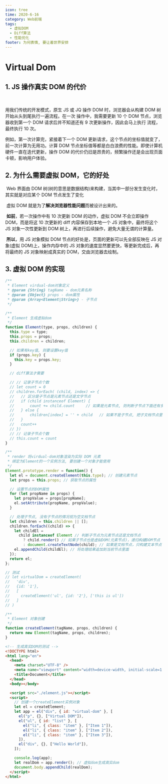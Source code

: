 ```yaml
---
icon: tree
time: 2020-6-16
category: Web前端
tags:
  - 虚拟DOM
  - Diff算法
  - 性能优化
footer: 为何表情, 要让着世界安排
---
```


# Virtual Dom

## 1. JS 操作真实 DOM 的代价

​

用我们传统的开发模式，原生 JS 或 JQ 操作 DOM 时，浏览器会从构建 DOM 树开始从头到尾执行一遍流程。在一次
操作中，我需要更新 10 个 DOM 节点，浏览器收到第一个 DOM 请求后并不知道还有 9 次更新操作，因此会马上执行
流程，最终执行 10 次。

例如，第一次计算完，紧接着下一个 DOM 更新请求，这个节点的坐标值就变了，前一次计算为无用功。计算 DOM 节点坐标值等都是白白浪费的性能。即使计算机硬件一直在迭代更新，操作 DOM 的代价仍旧是昂贵的，频繁操作还是会出现页面卡顿，影响用户体验。

## 2. 为什么需要虚拟 DOM，它的好处

​ Web 界面由 DOM 树(树的意思是数据结构)来构建，当其中一部分发生变化时，其实就是对应某个 DOM 节点发生了变化

​ 虚拟 DOM 就是为了**解决浏览器性能问题**而被设计出来的。

​ **如前**，若一次操作中有 10 次更新 DOM 的动作，虚拟 DOM 不会立即操作 DOM，而是将这 10 次更新的 diff 内容保存到本地一个 JS 对象中，最终将这个 JS 对象一次性更新到 DOM 树上，再进行后续操作，避免大量无谓的计算量。

​ **所以**，用 JS 对象模拟 DOM 节点的好处是，页面的更新可以先全部反映在 JS 对象(虚拟 DOM)上，操作内存中的 JS 对象的速度显然要更快，等更新完成后，再将最终的 JS 对象映射成真实的 DOM，交由浏览器去绘制。

## 3. 虚拟 DOM 的实现

```js
/**
 * Element virdual-dom对象定义
 * @param {String} tagName - dom元素名称
 * @param {Object} props - dom属性
 * @param {Array<Element|String>} - 子节点
 */

/**
 * Element 生成虚拟dom
 */
function Element(type, props, children) {
  this.type = type;
  this.props = props;
  this.children = children;

  // 如果有key值, 则要设置key值
  if (props.key) {
    this.key = props.key;
  }

  // diff算法才需要

  // // 记录子节点个数
  // let count = 0
  // children.forEach( (child, index) => {
  //   // 区分是子节点是元素节点还是文字节点
  //   if (child instanceof Element) {
  //       count += child.count     // 如果是元素节点, 则判断子节点下面还有多少个子节点
  //   } else {
  //       children[index] = '' + child   // 如果不是子节点, 把子文档节点里的文字记录到对应的children中, 等于重复赋值
  //   }
  //   count++
  // })
  // // 记录子节点个数
  // this.count = count
}

/**
 * render 将virdual-dom对象渲染为实际 DOM 元素
 * 绑定为Element的一个实例方法, 要创建一个对象才能使用
 */
Element.prototype.render = function() {
  let el = document.createElement(this.type); // 创建元素节点
  let props = this.props; // 获取节点的属性

  // 设置节点的DOM属性
  for (let propName in props) {
    let propValue = props[propName];
    el.setAttribute(propName, propValue);
  }

  // 处理子节点, 没有子节点的情况视为空文档节点
  let children = this.children || [];
  children.forEach((child) => {
    let childEl =
      child instanceof Element // 判断子节点为元素节点还是文档节点
        ? child.render() // 如果子节点也是虚拟DOM(元素节点)，递归构建DOM节点
        : document.createTextNode(child); // 如果是文档节点，只构建文本节点
    el.appendChild(childEl); // 将处理结果追加到当前节点里面
  });
  return el;
};

// 测试
// let virtualDom = createElement(
//   'div',
//   {id: '1'},
//   [
//     createElement('ul', {id: '2'}, ['this is ul'])
//   ]
// )

/**
 * Element 对象创建
 */
function createElement(tagName, props, children) {
  return new Element(tagName, props, children);
}
```

```html
<!-- 生成真实DOM的测试 -->
<!DOCTYPE html>
<html lang="en">
  <head>
    <meta charset="UTF-8" />
    <meta name="viewport" content="width=device-width, initial-scale=1.0" />
    <title>Document</title>
  </head>
  <body></body>

  <script src="./element.js"></script>
  <script>
    // 创建一个createElement实例对象
    let el = createElement;
    let app = el("div", { id: "virtual-dom" }, [
      el("p", {}, ["Virtual DOM"]),
      el("ul", { id: "list" }, [
        el("li", { class: "item" }, ["Item 1"]),
        el("li", { class: "item" }, ["Item 2"]),
        el("li", { class: "item" }, ["Item 3"]),
      ]),
      el("div", {}, ["Hello World"]),
    ]);

    console.log(app);
    let realDom = app.render(); // 虚拟dom生成真实dom
    document.body.appendChild(realDom);
  </script>
</html>
```
